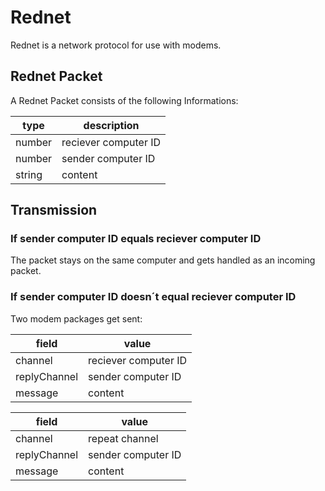 # Rednet #

Rednet is a network protocol for use with modems.

## Rednet Packet ##

A Rednet Packet consists of the following Informations:

type    |   description
------- | --------------------
number  | reciever computer ID
number  | sender computer ID
string  | content

## Transmission ##

### If sender computer ID equals reciever computer ID ###

The packet stays on the same computer and gets handled as an incoming packet.

### If sender computer ID doesn´t equal reciever computer ID ###

Two modem packages get sent:

field        | value
------------ | --------------------
channel      | reciever computer ID
replyChannel | sender computer ID
message      | content


field        | value
------------ | --------------------
channel      | repeat channel
replyChannel | sender computer ID
message      | content

